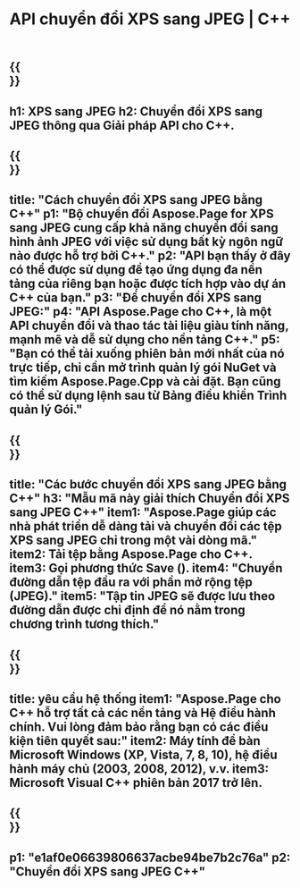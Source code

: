 ﻿---
translation: true
template: /_templates/_conversion-child-cpp.md
title: API chuyển đổi XPS sang JPEG | C++
url: /cpp/conversion/xps-to-jpeg/
description: Chuyển đổi PS sang JPEG do Aspose.Page cung cấp cho giải pháp API C++. Hoạt động trong Môi trường thời gian chạy C++ cho Windows 32 bit, Windows 64 bit và Linux 64 bit.
informat: XPS
outformat: JPEG
otherformats: EPS PS
---

{{<section banner>}}
---
h1: XPS sang JPEG
h2: Chuyển đổi XPS sang JPEG thông qua Giải pháp API cho C++.
---

{{<section overview>}}
---
title: "Cách chuyển đổi XPS sang JPEG bằng C++"
p1: "Bộ chuyển đổi Aspose.Page for XPS sang JPEG cung cấp khả năng chuyển đổi sang hình ảnh JPEG với việc sử dụng bất kỳ ngôn ngữ nào được hỗ trợ bởi C++."
p2: "API bạn thấy ở đây có thể được sử dụng để tạo ứng dụng đa nền tảng của riêng bạn hoặc được tích hợp vào dự án C++ của bạn."
p3: "Để chuyển đổi XPS sang JPEG:"
p4: "API Aspose.Page cho C++, là một API chuyển đổi và thao tác tài liệu giàu tính năng, mạnh mẽ và dễ sử dụng cho nền tảng C++."
p5: "Bạn có thể tải xuống phiên bản mới nhất của nó trực tiếp, chỉ cần mở trình quản lý gói NuGet và tìm kiếm Aspose.Page.Cpp và cài đặt. Bạn cũng có thể sử dụng lệnh sau từ Bảng điều khiển Trình quản lý Gói."
---

{{<section feature1>}}
---
title: "Các bước chuyển đổi XPS sang JPEG bằng C++"
h3: "Mẫu mã này giải thích Chuyển đổi XPS sang JPEG C++"
item1: "Aspose.Page giúp các nhà phát triển dễ dàng tải và chuyển đổi các tệp XPS sang JPEG chỉ trong một vài dòng mã."
item2: Tải tệp bằng Aspose.Page cho C++.
item3: Gọi phương thức Save ().
item4: "Chuyển đường dẫn tệp đầu ra với phần mở rộng tệp (JPEG)."
item5: "Tập tin JPEG sẽ được lưu theo đường dẫn được chỉ định để nó nằm trong chương trình tương thích."
---

{{<section feature2>}}
---
title: yêu cầu hệ thống
item1: "Aspose.Page cho C++ hỗ trợ tất cả các nền tảng và Hệ điều hành chính. Vui lòng đảm bảo rằng bạn có các điều kiện tiên quyết sau:"
item2: Máy tính để bàn Microsoft Windows (XP, Vista, 7, 8, 10), hệ điều hành máy chủ (2003, 2008, 2012), v.v.
item3: Microsoft Visual C++ phiên bản 2017 trở lên.
---

{{<section gist>}}
---
p1: "e1af0e06639806637acbe94be7b2c76a"
p2: "Chuyển đổi XPS sang JPEG C++"
---
